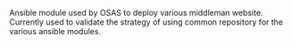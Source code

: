 Ansible module used by OSAS to deploy various middleman website. Currently used to validate the strategy
of using common repository for the various ansible modules. 
